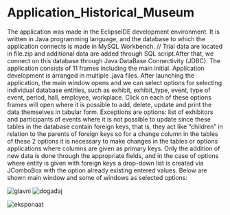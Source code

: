 # Application_Historical_Museum
The application  was made in the EclipseIDE development environment. It is written in Java programming
language, and the database to which the application connects is made in MySQL
Workbench.
//
Trial data are located in file.zip and additional data are added through SQL script.After that, we connect on this database
through Java DataBase Connectivity (JDBC).
The application consists of 11 frames including the main initial. Application development is
arranged in multiple .java files. After launching the application, the main window opens and we can
select options for selecting individual database entities, such as exhibit, exhibit_type,
event, type of event, period, hall, employee, workplace. Click on each of these
options frames will open where it is possible to add, delete, update and print
the data themselves in tabular form.
Exceptions are options: list of exhibitors and participants of events where
it is not possible to update since these tables in the database contain foreign keys,
that is, they act like “children” in relation to the parents of foreign keys so for a change
column in the tables of these 2 options it is necessary to make changes in the tables or options
applications where columns are given as primary keys.
Only the addition of new data is done through the appropriate fields, and in the case of options where 
entity is given with foreign keys a drop-down list is created via  JComboBox  with the option already
existing entered values.
Below are shown main window and some of windows as selected options:

![glavni](https://user-images.githubusercontent.com/101056974/156991086-bff9a352-7c05-4150-91eb-235a5bca534e.PNG)
![događaj](https://user-images.githubusercontent.com/101056974/156991185-bad3a460-e23d-4dc6-b59b-862295677a81.PNG)

![eksponaat](https://user-images.githubusercontent.com/101056974/156991057-b3db57c6-5b37-45cf-93e2-870c0946b4ba.PNG)

